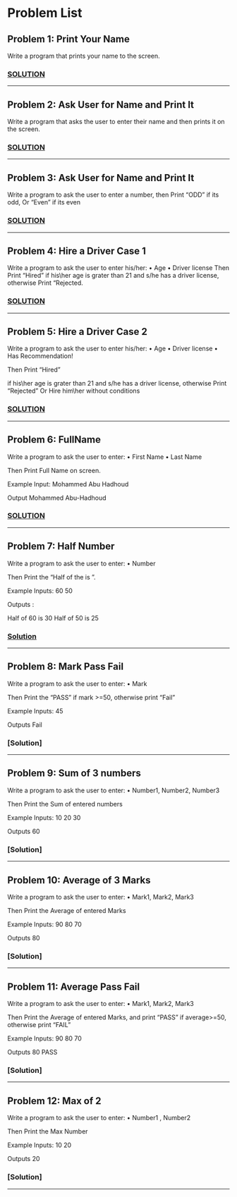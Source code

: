 # Problem List

## Problem 1: Print Your Name

Write a program that prints your name to the screen.

### [SOLUTION](./Problem__1__Solution.png)

---

## Problem 2: Ask User for Name and Print It

Write a program that asks the user to enter their name and then prints it on the screen.

### [SOLUTION](./Problem__2__Solution.png)

---

## Problem 3: Ask User for Name and Print It

Write a program to ask the user to enter a number, then Print “ODD” if its odd, Or “Even” if its even

### [SOLUTION](./Problem__3__Solution.png)

---

## Problem 4: Hire a Driver Case 1

Write a program to ask the user to enter his/her:
• Age 
• Driver license 
Then Print “Hired” if his\her age is grater than 21 and s/he has a driver license, otherwise Print “Rejected.

### [SOLUTION](./Problem__4__Solution.png)

---

## Problem 5: Hire a Driver Case 2
Write a program to ask the user to enter his/her: 
• Age 
• Driver license 
• Has Recommendation! 

Then Print “Hired” 

if his\her age is grater than 21 and s/he has a driver license, otherwise Print “Rejected” Or Hire him\her without conditions

### [SOLUTION](./Problem__5__Solution.png)

---

## Problem 6: FullName

Write a program to ask the user to enter: 
• First Name 
• Last Name 

Then Print Full Name on screen. 

Example Input: 
Mohammed 
Abu Hadhoud 

Output 
Mohammed Abu-Hadhoud

### [SOLUTION](./Problem__6__Solution.png)

---

## Problem 7: Half Number

Write a program to ask the user to enter:
• Number 

Then Print the “Half of the <Number> is <???>”. 

Example Inputs:
 60
 50 

Outputs :

Half of 60 is 30 
Half of 50 is 25

### [Solution](./)

---

## Problem 8: Mark Pass Fail

Write a program to ask the user to enter:
• Mark

 Then Print the “PASS” if mark >=50, otherwise print “Fail”
 
Example Inputs:
45

Outputs
Fail

### [Solution]

---

## Problem 9: Sum of 3 numbers

Write a program to ask the user to enter:
 • Number1, Number2, Number3 

Then Print the Sum of entered numbers

Example Inputs: 
10
20 
30 

Outputs
60

### [Solution]

---

## Problem 10: Average of 3 Marks

Write a program to ask the user to enter: 
• Mark1, Mark2, Mark3 

Then Print the Average of entered Marks 

Example Inputs: 
90 
80 
70 

Outputs
80

### [Solution]

---

## Problem 11: Average Pass Fail

Write a program to ask the user to enter: 
• Mark1, Mark2, Mark3 

Then Print the Average of entered Marks, and print “PASS” if average>=50, otherwise print “FAIL”
 
Example Inputs: 
90 
80 
70 

Outputs
80 
PASS

### [Solution]

---

## Problem 12: Max of 2

Write a program to ask the user to enter: 
• Number1 , Number2 

Then Print the Max Number 

Example Inputs: 
10 
20 

Outputs
20

### [Solution]

---
